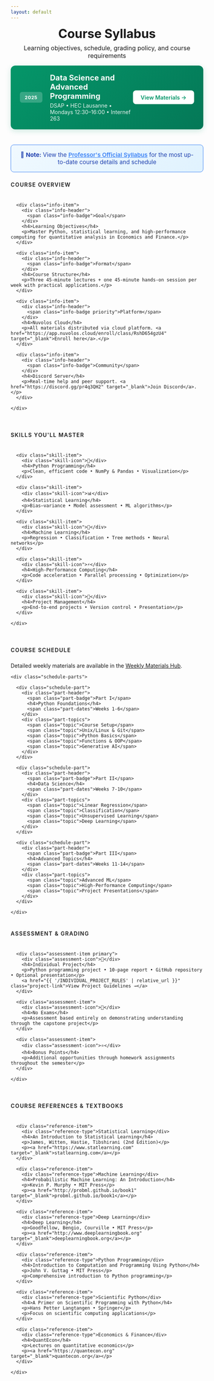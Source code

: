 ```yaml
---
layout: default
---
```


<style>

/* Compact Header for Default Layout */
.syllabus-header {
  text-align: center;
  margin-bottom: 1rem;
}

.syllabus-header h1 {
  font-size: 2rem;
  color: var(--accent-color);
  margin: 0 0 0.5rem 0;
}

.syllabus-header p {
  color: var(--text-secondary);
  margin: 0;
  font-size: 1rem;
}
</style>

<div class="syllabus">
  <!-- Compact header for syllabus -->
  <div class="syllabus-header">
    <h1>Course Syllabus</h1>
    <p>Learning objectives, schedule, grading policy, and course requirements</p>
  </div>

  <!-- Course Overview Banner -->
  <div class="course-banner">
    <div class="course-content">
      <span class="course-label">2025</span>
      <div class="course-info">
        <h2>Data Science and Advanced Programming</h2>
        <p>DSAP • HEC Lausanne • Mondays 12:30–16:00 • Internef 263</p>
      </div>
    </div>
    <a href="{{ '/weekly-materials' | relative_url }}" class="course-btn">View Materials →</a>
  </div>

  <!-- Link to Professor's Syllabus -->
  <div style="margin: 1.5rem 0; padding: 1rem; background: linear-gradient(135deg, #f0f9ff 0%, #e0f2fe 100%); border: 1px solid #3b82f6; border-radius: 0.5rem; text-align: center;">
    <p style="margin: 0; font-size: 0.95rem; color: #1e40af;">
      📄 <strong>Note:</strong> View the <a href="{{ '/professor-syllabus' | relative_url }}" style="font-weight: 600; color: #3b82f6;">Professor's Official Syllabus</a> for the most up-to-date course details and schedule
    </p>
  </div>

  <!-- Course Information -->
  <section class="syllabus-section">
    <h3 class="section-title">Course Overview</h3>
    <div class="info-grid">
      
      <div class="info-item">
        <div class="info-header">
          <span class="info-badge">Goal</span>
        </div>
        <h4>Learning Objectives</h4>
        <p>Master Python, statistical learning, and high-performance computing for quantitative analysis in Economics and Finance.</p>
      </div>

      <div class="info-item">
        <div class="info-header">
          <span class="info-badge">Format</span>
        </div>
        <h4>Course Structure</h4>
        <p>Three 45-minute lectures + one 45-minute hands-on session per week with practical applications.</p>
      </div>

      <div class="info-item">
        <div class="info-header">
          <span class="info-badge priority">Platform</span>
        </div>
        <h4>Nuvolos Cloud</h4>
        <p>All materials distributed via cloud platform. <a href="https://app.nuvolos.cloud/enroll/class/RshD654gzU4" target="_blank">Enroll here</a>.</p>
      </div>

      <div class="info-item">
        <div class="info-header">
          <span class="info-badge">Community</span>
        </div>
        <h4>Discord Server</h4>
        <p>Real-time help and peer support. <a href="https://discord.gg/pr4q3QH2" target="_blank">Join Discord</a>.</p>
      </div>

    </div>
  </section>

  <!-- Key Skills Section -->
  <section class="syllabus-section">
    <h3 class="section-title">Skills You'll Master</h3>
    <div class="skills-grid">
      
      <div class="skill-item">
        <div class="skill-icon">🐍</div>
        <h4>Python Programming</h4>
        <p>Clean, efficient code • NumPy & Pandas • Visualization</p>
      </div>

      <div class="skill-item">
        <div class="skill-icon">📊</div>
        <h4>Statistical Learning</h4>
        <p>Bias–variance • Model assessment • ML algorithms</p>
      </div>

      <div class="skill-item">
        <div class="skill-icon">🧠</div>
        <h4>Machine Learning</h4>
        <p>Regression • Classification • Tree methods • Neural networks</p>
      </div>

      <div class="skill-item">
        <div class="skill-icon">⚡</div>
        <h4>High-Performance Computing</h4>
        <p>Code acceleration • Parallel processing • Optimization</p>
      </div>

      <div class="skill-item">
        <div class="skill-icon">🎯</div>
        <h4>Project Management</h4>
        <p>End-to-end projects • Version control • Presentation</p>
      </div>

    </div>
  </section>

  <!-- Course Schedule -->
  <section class="syllabus-section">
    <h3 class="section-title">Course Schedule</h3>
    <p>Detailed weekly materials are available in the <a href="{{ '/weekly-materials' | relative_url }}">Weekly Materials Hub</a>.</p>
    
    <div class="schedule-parts">
      
      <div class="schedule-part">
        <div class="part-header">
          <span class="part-badge">Part I</span>
          <h4>Python Foundations</h4>
          <span class="part-dates">Weeks 1-6</span>
        </div>
        <div class="part-topics">
          <span class="topic">Course Setup</span>
          <span class="topic">Unix/Linux & Git</span>
          <span class="topic">Python Basics</span>
          <span class="topic">Functions & OOP</span>
          <span class="topic">Generative AI</span>
        </div>
      </div>

      <div class="schedule-part">
        <div class="part-header">
          <span class="part-badge">Part II</span>
          <h4>Data Science</h4>
          <span class="part-dates">Weeks 7-10</span>
        </div>
        <div class="part-topics">
          <span class="topic">Linear Regression</span>
          <span class="topic">Classification</span>
          <span class="topic">Unsupervised Learning</span>
          <span class="topic">Deep Learning</span>
        </div>
      </div>

      <div class="schedule-part">
        <div class="part-header">
          <span class="part-badge">Part III</span>
          <h4>Advanced Topics</h4>
          <span class="part-dates">Weeks 11-14</span>
        </div>
        <div class="part-topics">
          <span class="topic">Advanced ML</span>
          <span class="topic">High-Performance Computing</span>
          <span class="topic">Project Presentations</span>
        </div>
      </div>

    </div>
  </section>

  <!-- Assessment & Grading -->
  <section class="syllabus-section">
    <h3 class="section-title">Assessment & Grading</h3>
    <div class="assessment-grid">
      
      <div class="assessment-item primary">
        <div class="assessment-icon">🎯</div>
        <h4>Individual Project</h4>
        <p>Python programming project • 10-page report • GitHub repository • Optional presentation</p>
        <a href="{{ '/INDIVIDUAL_PROJECT_RULES' | relative_url }}" class="project-link">View Project Guidelines →</a>
      </div>

      <div class="assessment-item">
        <div class="assessment-icon">📝</div>
        <h4>No Exams</h4>
        <p>Assessment based entirely on demonstrating understanding through the capstone project</p>
      </div>

      <div class="assessment-item">
        <div class="assessment-icon">⭐</div>
        <h4>Bonus Points</h4>
        <p>Additional opportunities through homework assignments throughout the semester</p>
      </div>

    </div>
  </section>

  <!-- References -->
  <section class="syllabus-section">
    <h3 class="section-title">Course References & Textbooks</h3>
    <div class="references-grid">
      
      <div class="reference-item">
        <div class="reference-type">Statistical Learning</div>
        <h4>An Introduction to Statistical Learning</h4>
        <p>James, Witten, Hastie, Tibshirani (2nd Edition)</p>
        <p><a href="https://www.statlearning.com" target="_blank">statlearning.com</a></p>
      </div>

      <div class="reference-item">
        <div class="reference-type">Machine Learning</div>
        <h4>Probabilistic Machine Learning: An Introduction</h4>
        <p>Kevin P. Murphy • MIT Press</p>
        <p><a href="http://probml.github.io/book1" target="_blank">probml.github.io/book1</a></p>
      </div>

      <div class="reference-item">
        <div class="reference-type">Deep Learning</div>
        <h4>Deep Learning</h4>
        <p>Goodfellow, Bengio, Courville • MIT Press</p>
        <p><a href="http://www.deeplearningbook.org" target="_blank">deeplearningbook.org</a></p>
      </div>

      <div class="reference-item">
        <div class="reference-type">Python Programming</div>
        <h4>Introduction to Computation and Programming Using Python</h4>
        <p>John V. Guttag • MIT Press</p>
        <p>Comprehensive introduction to Python programming</p>
      </div>

      <div class="reference-item">
        <div class="reference-type">Scientific Python</div>
        <h4>A Primer on Scientific Programming with Python</h4>
        <p>Hans Petter Langtangen • Springer</p>
        <p>Focus on scientific computing applications</p>
      </div>

      <div class="reference-item">
        <div class="reference-type">Economics & Finance</div>
        <h4>QuantEcon</h4>
        <p>Lectures on quantitative economics</p>
        <p><a href="https://quantecon.org" target="_blank">quantecon.org</a></p>
      </div>

    </div>
  </section>

</div>

<style>
/* Syllabus Page Layout - Using Weekly Hub Patterns */
.syllabus {
  max-width: 1200px;
  margin: 0 auto;
}

/* Course Banner - Similar to Current Week Banner */
.course-banner {
  background: linear-gradient(135deg, #059669 0%, #047857 100%);
  border-radius: 0.75rem;
  padding: 1.25rem 1.5rem;
  display: flex;
  align-items: center;
  justify-content: space-between;
  margin-bottom: 2.5rem;
  margin-top: 0;
  box-shadow: 0 4px 15px rgba(5, 150, 105, 0.2);
}

.course-content {
  display: flex;
  align-items: center;
  gap: 1.25rem;
}

.course-label {
  background: rgba(255, 255, 255, 0.2);
  color: white;
  padding: 0.4rem 0.8rem;
  border-radius: 0.375rem;
  font-size: 0.75rem;
  font-weight: 700;
  letter-spacing: 0.05em;
}

.course-info h2 {
  color: white;
  font-size: 1.25rem;
  margin: 0 0 0.25rem 0;
}

.course-info p {
  color: rgba(255, 255, 255, 0.9);
  margin: 0;
  font-size: 0.875rem;
}

.course-btn {
  background: white;
  color: #059669;
  padding: 0.6rem 1.25rem;
  border-radius: 0.5rem;
  text-decoration: none;
  font-weight: 600;
  font-size: 0.9rem;
  transition: all 0.2s ease;
  white-space: nowrap;
}

.course-btn:hover {
  transform: translateX(2px);
  box-shadow: 0 2px 8px rgba(0, 0, 0, 0.15);
  text-decoration: none;
  color: #059669;
}

/* Section Layout */
.syllabus-section {
  margin-bottom: 2.5rem;
}

.section-title {
  color: var(--text-secondary);
  font-size: 0.875rem;
  font-weight: 600;
  text-transform: uppercase;
  letter-spacing: 0.1em;
  margin: 0 0 1rem 0;
  padding-bottom: 0.5rem;
  border-bottom: 1px solid var(--border-color);
}

/* Grid Layouts */
.info-grid,
.skills-grid,
.assessment-grid,
.contact-grid,
.references-grid {
  display: grid;
  grid-template-columns: repeat(auto-fit, minmax(240px, 1fr));
  gap: 1rem;
}

.skills-grid {
  grid-template-columns: repeat(auto-fit, minmax(200px, 1fr));
}

/* Item Styles */
.info-item,
.skill-item,
.assessment-item,
.contact-item {
  background: var(--background-color);
  border: 1px solid var(--border-color);
  border-radius: 0.5rem;
  padding: 1rem;
  transition: all 0.2s ease;
  position: relative;
  overflow: hidden;
}

/* Reference Item Specific Styles */
.reference-item {
  background: var(--background-color);
  border: 1px solid var(--border-color);
  border-radius: 0.625rem;
  padding: 1.25rem;
  transition: all 0.2s ease;
  position: relative;
}

.reference-item:hover {
  border-color: #6b7280;
  transform: translateY(-2px);
  box-shadow: 0 4px 12px rgba(0, 0, 0, 0.08);
  background: linear-gradient(135deg, #fafafa 0%, var(--background-color) 100%);
}

.info-item:hover,
.skill-item:hover,
.assessment-item:hover,
.contact-item:hover {
  border-color: var(--primary-color);
  transform: translateY(-2px);
  box-shadow: 0 4px 12px rgba(0, 0, 0, 0.08);
}

.info-item::before,
.skill-item::before,
.assessment-item::before,
.contact-item::before {
  content: '';
  position: absolute;
  top: 0;
  left: 0;
  width: 3px;
  height: 100%;
  background: var(--primary-color);
  transform: scaleY(0);
  transition: transform 0.2s ease;
}

.info-item:hover::before,
.skill-item:hover::before,
.assessment-item:hover::before,
.contact-item:hover::before {
  transform: scaleY(1);
}

/* Headers and Icons */
.info-header,
.contact-header {
  margin-bottom: 0.5rem;
}

.info-badge,
.contact-role-badge {
  background: var(--primary-color);
  color: white;
  padding: 0.2rem 0.5rem;
  border-radius: 0.25rem;
  font-size: 0.75rem;
  font-weight: 600;
}

.reference-type {
  background: linear-gradient(135deg, #f3f4f6 0%, #e5e7eb 100%);
  color: var(--text-secondary);
  padding: 0.25rem 0.625rem;
  border-radius: 0.375rem;
  font-size: 0.7rem;
  font-weight: 600;
  text-transform: uppercase;
  letter-spacing: 0.05em;
  display: inline-block;
  margin-bottom: 0.5rem;
}

.info-badge.priority {
  background: #10b981;
}

.skill-icon,
.assessment-icon {
  font-size: 1.5rem;
  margin-bottom: 0.75rem;
  display: block;
}

/* Item Content */
.info-item h4,
.skill-item h4,
.assessment-item h4,
.contact-item h4,
.reference-item h4 {
  font-size: 0.95rem;
  font-weight: 600;
  color: var(--text-primary);
  margin: 0 0 0.5rem 0;
  line-height: 1.3;
}

.info-item p,
.skill-item p,
.assessment-item p,
.contact-item p,
.reference-item p {
  font-size: 0.8rem;
  color: var(--text-secondary);
  margin: 0;
  line-height: 1.4;
}

/* Special States */
.assessment-item.primary {
  border-color: #3b82f6;
  background: linear-gradient(135deg, #eff6ff 0%, var(--background-color) 100%);
}

.project-link {
  display: inline-block;
  margin-top: 0.5rem;
  color: #3b82f6;
  font-size: 0.85rem;
  font-weight: 600;
  text-decoration: none;
  transition: all 0.2s ease;
}

.project-link:hover {
  color: #2563eb;
  transform: translateX(2px);
}

/* Schedule Parts */
.schedule-parts {
  display: grid;
  grid-template-columns: repeat(auto-fit, minmax(280px, 1fr));
  gap: 1rem;
}

.schedule-part {
  background: var(--background-color);
  border: 1px solid var(--border-color);
  border-radius: 0.5rem;
  padding: 1rem;
  transition: all 0.2s ease;
  position: relative;
  overflow: hidden;
}

.schedule-part:hover {
  border-color: var(--primary-color);
  transform: translateY(-2px);
  box-shadow: 0 4px 12px rgba(0, 0, 0, 0.08);
}

.schedule-part::before {
  content: '';
  position: absolute;
  top: 0;
  left: 0;
  width: 3px;
  height: 100%;
  background: var(--primary-color);
  transform: scaleY(0);
  transition: transform 0.2s ease;
}

.schedule-part:hover::before {
  transform: scaleY(1);
}

.part-header {
  display: flex;
  align-items: center;
  justify-content: space-between;
  margin-bottom: 0.75rem;
}

.part-badge {
  background: var(--primary-color);
  color: white;
  padding: 0.2rem 0.5rem;
  border-radius: 0.25rem;
  font-size: 0.75rem;
  font-weight: 600;
}

.part-header h4 {
  font-size: 0.95rem;
  font-weight: 600;
  color: var(--text-primary);
  margin: 0;
  flex: 1;
  text-align: center;
}

.part-dates {
  color: var(--text-secondary);
  font-size: 0.75rem;
  font-weight: 500;
}

.part-topics {
  display: flex;
  flex-wrap: wrap;
  gap: 0.25rem;
}

.topic {
  background: var(--surface-color);
  color: var(--text-secondary);
  padding: 0.2rem 0.4rem;
  border-radius: 0.25rem;
  font-size: 0.7rem;
  font-weight: 500;
}

/* Mobile Responsive */
@media (max-width: 768px) {
  .course-banner {
    flex-direction: column;
    text-align: center;
    gap: 1rem;
  }
  
  .course-content {
    flex-direction: column;
  }
  
  .info-grid,
  .skills-grid,
  .assessment-grid,
  .contact-grid,
  .references-grid,
  .schedule-parts {
    grid-template-columns: 1fr;
  }
  
  .part-header {
    flex-direction: column;
    align-items: flex-start;
    gap: 0.5rem;
  }
  
  .part-header h4 {
    text-align: left;
  }
}
</style>
